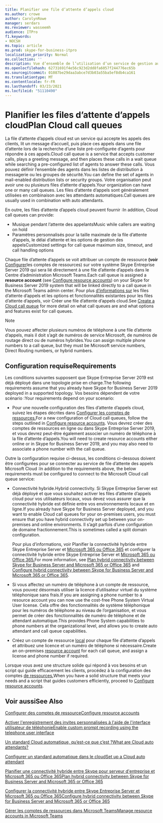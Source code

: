 ```yaml
---
title: Planifier une file d’attente d’appels cloud
ms.author: crowe
author: CarolynRowe
manager: serdars
ms.reviewer: wasseemh
audience: ITPro
f1.keywords:
- NOCSH
ms.topic: article
ms.prod: skype-for-business-itpro
localization_priority: Normal
ms.collection: ''
description: Vue d’ensemble de l’utilisation d’un service de gestion automatique cloud avec Skype Entreprise Server 2019.
ms.openlocfilehash: 62731691f4e56c923d2dd8fa6057f244776ec65b
ms.sourcegitcommit: 01087be29daa3abce7d3b03a55ba5ef8db4ca161
ms.translationtype: MT
ms.contentlocale: fr-FR
ms.lasthandoff: 03/23/2021
ms.locfileid: "51110490"
---
```

# <a name="plan-cloud-call-queues"></a><span data-ttu-id="12205-103">Planifier les files d’attente d’appels cloud</span><span class="sxs-lookup"><span data-stu-id="12205-103">Plan Cloud call queues</span></span>

<span data-ttu-id="12205-104">La file d’attente d’appels cloud est un service qui accepte les appels des clients, lit un message d’accueil, puis place ces appels dans une file d’attente lors de la recherche d’une liste pré-configurée d’agents pour répondre à ces appels.</span><span class="sxs-lookup"><span data-stu-id="12205-104">Cloud call queue is a service that accepts customer calls, plays a greeting message, and then places these calls in a wait queue while searching a pre-configured list of agents to answer these calls.</span></span> <span data-ttu-id="12205-105">Vous pouvez définir l’ensemble des agents dans les listes de distribution à messagerie ou les groupes de sécurité.</span><span class="sxs-lookup"><span data-stu-id="12205-105">You can define the set of agents in mail-enabled distribution lists or security groups.</span></span> <span data-ttu-id="12205-106">Votre organisation peut avoir une ou plusieurs files d’attente d’appels.</span><span class="sxs-lookup"><span data-stu-id="12205-106">Your organization can have one or many call queues.</span></span> <span data-ttu-id="12205-107">Les files d’attente d’appels sont généralement utilisées en combinaison avec les attendants automatiques.</span><span class="sxs-lookup"><span data-stu-id="12205-107">Call queues are usually used in combination with auto attendants.</span></span>

<span data-ttu-id="12205-108">En outre, les files d’attente d’appels cloud peuvent fournir :</span><span class="sxs-lookup"><span data-stu-id="12205-108">In addition, Cloud call queues can provide:</span></span>

- <span data-ttu-id="12205-109">Musique pendant l’attente des appelants</span><span class="sxs-lookup"><span data-stu-id="12205-109">Music while callers are waiting on hold</span></span>
- <span data-ttu-id="12205-110">Paramètres personnalisés pour la taille maximale de la file d’attente d’appels, le délai d’attente et les options de gestion des appels</span><span class="sxs-lookup"><span data-stu-id="12205-110">Customized settings for call queue maximum size, timeout, and call handling options</span></span>

<span data-ttu-id="12205-111">Chaque file d’attente d’appels se voit attribuer un compte de ressource **(voir** [Configurer](configure-onprem-ra.md)les comptes de ressources) sur votre système Skype Entreprise Server 2019 qui sera lié directement à une file d’attente d’appels dans le Centre d’administration Microsoft Teams.</span><span class="sxs-lookup"><span data-stu-id="12205-111">Each call queue is assigned a **resource account** (see [Configure resource accounts](configure-onprem-ra.md)) on your Skype for Business Server 2019 system that will be linked directly to a call queue in the Microsoft Teams admin center.</span></span> <span data-ttu-id="12205-112">Pour plus [d’informations sur](/MicrosoftTeams/create-a-phone-system-call-queue) les files d’attente d’appels et les options et fonctionnalités existantes pour les files d’attente d’appels, voir Créer une file d’attente d’appels cloud.</span><span class="sxs-lookup"><span data-stu-id="12205-112">See [Create a Cloud call queue](/MicrosoftTeams/create-a-phone-system-call-queue) for more detail on what call queues are and what options and features exist for call queues.</span></span>

> [!NOTE]
> <span data-ttu-id="12205-113">Vous pouvez affecter plusieurs numéros de téléphone à une file d’attente d’appels, mais il doit s’agit de numéros de service Microsoft, de numéros de routage direct ou de numéros hybrides.</span><span class="sxs-lookup"><span data-stu-id="12205-113">You can assign multiple phone numbers to a call queue, but they must be Microsoft service numbers, Direct Routing numbers, or hybrid numbers.</span></span>

## <a name="requirements"></a><span data-ttu-id="12205-114">Configuration requise</span><span class="sxs-lookup"><span data-stu-id="12205-114">Requirements</span></span>

<span data-ttu-id="12205-115">Les conditions suivantes supposent que Skype Entreprise Server 2019 est déjà déployé dans une topologie prise en charge.</span><span class="sxs-lookup"><span data-stu-id="12205-115">The following requirements assume that you already have Skype for Business Server 2019 deployed in a supported topology.</span></span>  <span data-ttu-id="12205-116">Vos besoins dépendent de votre scénario :</span><span class="sxs-lookup"><span data-stu-id="12205-116">Your requirements depend on your scenario:</span></span>

- <span data-ttu-id="12205-117">Pour une nouvelle configuration des files d’attente d’appels cloud, suivez les étapes décrites dans [Configurer les comptes de ressources.](configure-onprem-ra.md)</span><span class="sxs-lookup"><span data-stu-id="12205-117">For a new configuration of Cloud call queues, follow the steps outlined in [Configure resource accounts](configure-onprem-ra.md).</span></span> <span data-ttu-id="12205-118">Vous devrez créer des comptes de ressources en ligne ou dans Skype Entreprise Server 2019, et vous devrez peut-être également associer un numéro de téléphone à la file d’attente d’appels.</span><span class="sxs-lookup"><span data-stu-id="12205-118">You will need to create resource accounts either online or in Skype for Business Server 2019, and you may also need to associate a phone number with the call queue.</span></span>

<span data-ttu-id="12205-119">Outre la configuration requise ci-dessus, les conditions ci-dessous doivent être configurées pour se connecter au service de file d’attente des appels Microsoft Cloud :</span><span class="sxs-lookup"><span data-stu-id="12205-119">In addition to the requirements above, the below requirements must be configured to connect to the Microsoft Cloud call queue service:</span></span>

- <span data-ttu-id="12205-120">Connectivité hybride.</span><span class="sxs-lookup"><span data-stu-id="12205-120">Hybrid connectivity.</span></span> <span data-ttu-id="12205-121">Si Skype Entreprise Server est déjà déployé et que vous souhaitez activer les files d’attente d’appels cloud pour vos utilisateurs locaux, vous devez vous assurer que la connectivité hybride est définie entre vos environnements locaux et en ligne.</span><span class="sxs-lookup"><span data-stu-id="12205-121">If you already have Skype for Business Server deployed, and you want to enable Cloud call queues for your on-premises users, you must ensure that you have hybrid connectivity set up between your on-premises and online environments.</span></span> <span data-ttu-id="12205-122">Il s’agit parfois d’une configuration de domaine fractionnement.</span><span class="sxs-lookup"><span data-stu-id="12205-122">This is sometimes called a split domain configuration.</span></span>

   <span data-ttu-id="12205-123">Pour plus d’informations, voir Planifier la connectivité hybride entre Skype Entreprise Server et [Microsoft 365 ou Office 365](plan-hybrid-connectivity.md) et configurer la connectivité hybride entre Skype Entreprise Server et [Microsoft 365 ou Office 365.](configure-hybrid-connectivity.md)</span><span class="sxs-lookup"><span data-stu-id="12205-123">For more information, see [Plan hybrid connectivity between Skype for Business Server and Microsoft 365 or Office 365](plan-hybrid-connectivity.md) and [Configure hybrid connectivity between Skype for Business Server and Microsoft 365 or Office 365](configure-hybrid-connectivity.md).</span></span>

- <span data-ttu-id="12205-124">Si vous affectez un numéro de téléphone à un compte de ressource, vous pouvez désormais utiliser la licence d’utilisateur virtuel du système téléphonique sans frais.</span><span class="sxs-lookup"><span data-stu-id="12205-124">If you are assigning a phone number to a resource account you can now use the cost-free Phone System Virtual User license.</span></span> <span data-ttu-id="12205-125">Cela offre des fonctionnalités de système téléphonique pour les numéros de téléphone au niveau de l’organisation, et vous permet de créer des fonctionnalités de numéro de téléphone et de attendant automatique.</span><span class="sxs-lookup"><span data-stu-id="12205-125">This provides Phone System capabilities to phone numbers at the organizational level, and allows you to create auto attendant and call queue capabilities.</span></span>

- <span data-ttu-id="12205-126">Créez un compte de ressource [local](configure-onprem-ra.md) pour chaque file d’attente d’appels et attribuez une licence et un numéro de téléphone si nécessaire.</span><span class="sxs-lookup"><span data-stu-id="12205-126">Create an on-premises [resource account](configure-onprem-ra.md) for each call queue, and assign a license and phone number if required.</span></span>  

<span data-ttu-id="12205-127">Lorsque vous avez une structure solide qui répond à vos besoins et un script qui guide efficacement les clients, procédez à la configuration des comptes [de ressources.](configure-onprem-ra.md)</span><span class="sxs-lookup"><span data-stu-id="12205-127">When you have a solid structure that meets your needs and a script that guides customers efficiently, proceed to  [Configure resource accounts](configure-onprem-ra.md).</span></span>

## <a name="see-also"></a><span data-ttu-id="12205-128">Voir aussi</span><span class="sxs-lookup"><span data-stu-id="12205-128">See Also</span></span>

[<span data-ttu-id="12205-129">Configurer des comptes de ressource</span><span class="sxs-lookup"><span data-stu-id="12205-129">Configure resource accounts</span></span>](configure-onprem-ra.md)

[<span data-ttu-id="12205-130">Activer l'enregistrement des invites personnalisées à l'aide de l'interface utilisateur de téléphonie</span><span class="sxs-lookup"><span data-stu-id="12205-130">Enable custom prompt recording using the telephone user interface</span></span>](/exchange/voice-mail-unified-messaging/greetings-announcements-menus-and-prompts/enable-custom-prompt-recording)

[<span data-ttu-id="12205-131">Un standard Cloud automatique, qu’est-ce que c’est ?</span><span class="sxs-lookup"><span data-stu-id="12205-131">What are Cloud auto attendants?</span></span>](/SkypeForBusiness/what-is-phone-system-in-office-365/what-are-phone-system-auto-attendants)

[<span data-ttu-id="12205-132">Configurer un standard automatique dans le cloud</span><span class="sxs-lookup"><span data-stu-id="12205-132">Set up a Cloud auto attendant</span></span>](/MicrosoftTeams/create-a-phone-system-auto-attendant)

[<span data-ttu-id="12205-133"> Planifier une connectivité hybride entre Skype pour serveur d'entreprise et Microsoft 365 ou Office 365</span><span class="sxs-lookup"><span data-stu-id="12205-133">Plan hybrid connectivity between Skype for Business Server and Microsoft 365 or Office 365</span></span>](plan-hybrid-connectivity.md)

[<span data-ttu-id="12205-134">Configurer la connectivité hybride entre Skype Entreprise Server et Microsoft 365 ou Office 365</span><span class="sxs-lookup"><span data-stu-id="12205-134">Configure hybrid connectivity between Skype for Business Server and Microsoft 365 or Office 365</span></span>](configure-hybrid-connectivity.md)

[<span data-ttu-id="12205-135">Gérer les comptes de ressources dans Microsoft Teams</span><span class="sxs-lookup"><span data-stu-id="12205-135">Manage resource accounts in Microsoft Teams</span></span>](/MicrosoftTeams/manage-resource-accounts)